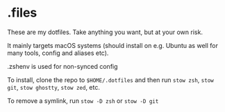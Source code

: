 # .files

These are my dotfiles. Take anything you want, but at your own risk.

It mainly targets macOS systems (should install on e.g. Ubuntu as well for many tools, config and aliases etc).

.zshenv is used for non-synced config

To install, clone the repo to `$HOME/.dotfiles` and then run `stow zsh`, `stow git`, `stow ghostty`, `stow zed`, etc.

To remove a symlink, run `stow -D zsh` or `stow -D git`
